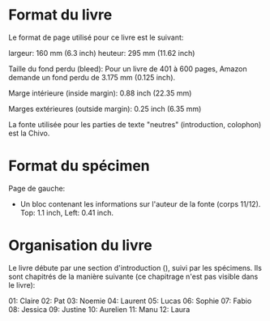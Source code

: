 Format du livre
===============

Le format de page utilisé pour ce livre est le suivant:

largeur: 160 mm (6.3 inch)
heuteur: 295 mm (11.62 inch)

Taille du fond perdu (bleed): 
Pour un livre de 401 à 600 pages, Amazon demande un fond perdu de 3.175 mm (0.125 inch).

Marge intérieure (inside margin):
0.88 inch (22.35 mm)

Marges extérieures (outside margin):
0.25 inch (6.35 mm)

La fonte utilisée pour les parties de texte "neutres" (introduction, colophon) est la Chivo. 

Format du spécimen
=====================

Page de gauche:

- Un bloc contenant les informations sur l'auteur de la fonte (corps 11/12). Top: 1.1 inch, Left: 0.41 inch.


Organisation du livre
=====================

Le livre débute par une section d'introduction (), suivi par les spécimens. Ils sont chapitrés de la manière suivante (ce chapitrage n'est pas visible dans le livre):

01: Claire
02: Pat
03: Noemie
04: Laurent
05: Lucas
06: Sophie
07: Fabio
08: Jessica
09: Justine
10: Aurelien
11: Manu
12: Laura



